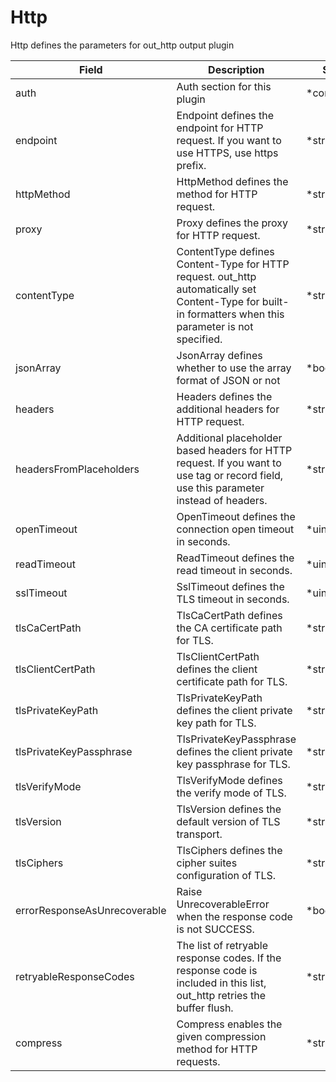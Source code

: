 # Http

Http defines the parameters for out_http output plugin


| Field | Description | Scheme |
| ----- | ----------- | ------ |
| auth | Auth section for this plugin | *common.Auth |
| endpoint | Endpoint defines the endpoint for HTTP request. If you want to use HTTPS, use https prefix. | *string |
| httpMethod | HttpMethod defines the method for HTTP request. | *string |
| proxy | Proxy defines the proxy for HTTP request. | *string |
| contentType | ContentType defines Content-Type for HTTP request. out_http automatically set Content-Type for built-in formatters when this parameter is not specified. | *string |
| jsonArray | JsonArray defines whether to use the array format of JSON or not | *bool |
| headers | Headers defines the additional headers for HTTP request. | *string |
| headersFromPlaceholders | Additional placeholder based headers for HTTP request. If you want to use tag or record field, use this parameter instead of headers. | *string |
| openTimeout | OpenTimeout defines the connection open timeout in seconds. | *uint16 |
| readTimeout | ReadTimeout defines the read timeout in seconds. | *uint16 |
| sslTimeout | SslTimeout defines the TLS timeout in seconds. | *uint16 |
| tlsCaCertPath | TlsCaCertPath defines the CA certificate path for TLS. | *string |
| tlsClientCertPath | TlsClientCertPath defines the client certificate path for TLS. | *string |
| tlsPrivateKeyPath | TlsPrivateKeyPath defines the client private key path for TLS. | *string |
| tlsPrivateKeyPassphrase | TlsPrivateKeyPassphrase defines the client private key passphrase for TLS. | *string |
| tlsVerifyMode | TlsVerifyMode defines the verify mode of TLS. | *string |
| tlsVersion | TlsVersion defines the default version of TLS transport. | *string |
| tlsCiphers | TlsCiphers defines the cipher suites configuration of TLS. | *string |
| errorResponseAsUnrecoverable | Raise UnrecoverableError when the response code is not SUCCESS. | *bool |
| retryableResponseCodes | The list of retryable response codes. If the response code is included in this list, out_http retries the buffer flush. | *string |
| compress | Compress enables the given compression method for HTTP requests. | *string |

